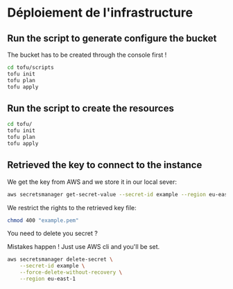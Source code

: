 # Déploiement de l'infrastructure

## Run the script to generate configure the bucket

The bucket has to be created through the console first !

```bash
cd tofu/scripts
tofu init
tofu plan
tofu apply
```

## Run the script to create the resources

```bash
cd tofu/
tofu init
tofu plan
tofu apply
```

## Retrieved the key to connect to the instance

We get the key from AWS and we store it in our local sever:

```bash
aws secretsmanager get-secret-value --secret-id example --region eu-east-1 --query SecretString --output text > example.pem
```

We restrict the rights to the retrieved key file:

```bash
chmod 400 "example.pem"
```

You need to delete you secret ?

Mistakes happen ! Just use AWS cli and you'll be set.

```bash
aws secretsmanager delete-secret \
    --secret-id example \
    --force-delete-without-recovery \
    --region eu-east-1
```